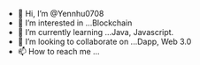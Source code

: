 - 👋 Hi, I’m @Yennhu0708
- 👀 I’m interested in ...Blockchain 
- 🌱 I’m currently learning ...Java, Javascript.
- 💞️ I’m looking to collaborate on ...Dapp, Web 3.0
- 📫 How to reach me ...

<!---
Yennhu0708/Yennhu0708 is a ✨ special ✨ repository because its `README.md` (this file) appears on your GitHub profile.
You can click the Preview link to take a look at your changes.
--->
